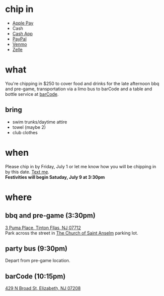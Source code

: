 <head>
    <link href="/assets/js/all.js" rel="stylesheet">
    <link href="/assets/css/bootstrap.min.css" rel="stylesheet">
</head>

# chip in
- [Apple Pay <i class="fa-brands fa-apple-pay"></i>](sms:+17326187858)
- Cash <i class="fa-solid fa-hand-holding-dollar"></i>
- [Cash App <i class="fa-solid fa-dollar"></i>](https://cash.app/$climardo)
- [PayPal <i class="fa-brands fa-paypal"></i>](https://www.paypal.com/paypalme/climardo/250)
- [Venmo <i class="fa-solid fa-v"></i>](https://venmo.com/u/climardo)
- [Zelle <i class="fa-solid fa-z"></i>](#)

# what
You're chipping in $250 to cover food and drinks for the late afternoon bbq and pre-game, transportation via a limo bus to barCode and a table and bottle service at [barCode](https://www.barcodenj.com/faq).
## bring
- swim trunks/daytime attire
- towel (maybe 2)
- club clothes

# when
Please chip in by Friday, July 1 or let me know how you will be chipping in by this date. [Text me](sms:+17326187858).  
**Festivities will begin Satuday, July 9 at 3:30pm**

# where
## bbq and pre-game (3:30pm)
[3 Puma Place, Tinton Fllas, NJ 07712](https://goo.gl/maps/yekpRinAxok6zfcL9)  
Park across the street in [The Church of Saint Anselm](https://goo.gl/maps/3TvGKEKVV2yPAy8UA) parking lot.
## party bus (9:30pm)
Depart from pre-game location.
## barCode (10:15pm)
[429 N Broad St, Elizabeth, NJ 07208](https://goo.gl/maps/U7EVgPFRrW2ZTdBP7)

<script src="/assets/js/bootstrap.bundle.min.js"></script>